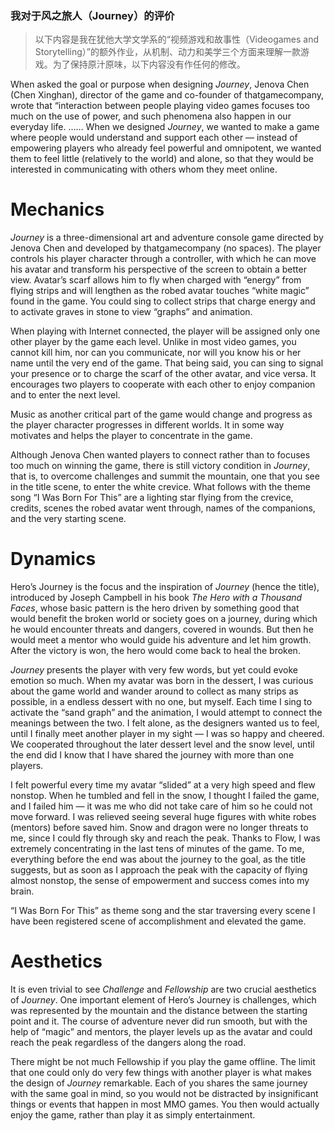 ### 我对于风之旅人（Journey）的评价

> 以下内容是我在犹他大学文学系的“视频游戏和故事性（Videogames and Storytelling）”的额外作业，从机制、动力和美学三个方面来理解一款游戏。为了保持原汁原味，以下内容没有作任何的修改。

When asked the goal or purpose when designing *Journey*, Jenova Chen (Chen Xinghan), director of the game and co-founder of thatgamecompany, wrote that “interaction between people playing video games focuses too much on the use of power, and such phenomena also happen in our everyday life. …… When we designed *Journey*, we wanted to make a game where people would understand and support each other — instead of empowering players who already feel powerful and omnipotent, we wanted them to feel little (relatively to the world) and alone, so that they would be interested in communicating with others whom they meet online.

# Mechanics

*Journey* is a three-dimensional art and adventure console game directed by Jenova Chen and developed by thatgamecompany (no spaces). The player controls his player character through a controller, with which he can move his avatar and transform his perspective of the screen to obtain a better view. Avatar’s scarf allows him to fly when charged with “energy” from flying strips and will lengthen as the robed avatar touches “white magic” found in the game. You could sing to collect strips that charge energy and to activate graves in stone to view “graphs” and animation.

When playing with Internet connected, the player will be assigned only one other player by the game each level. Unlike in most video games, you cannot kill him, nor can you communicate, nor will you know his or her name until the very end of the game. That being said, you can sing to signal your presence or to charge the scarf of the other avatar, and vice versa. It encourages two players to cooperate with each other to enjoy companion and to enter the next level.

Music as another critical part of the game would change and progress as the player character progresses in different worlds. It in some way motivates and helps the player to concentrate in the game.

Although Jenova Chen wanted players to connect rather than to focuses too much on winning the game, there is still victory condition in *Journey*, that is, to overcome challenges and summit the mountain, one that you see in the title scene, to enter the white crevice. What follows with the theme song “I Was Born For This” are a lighting star flying from the crevice, credits, scenes the robed avatar went through, names of the companions, and the very starting scene.

# Dynamics

Hero’s Journey is the focus and the inspiration of *Journey* (hence the title), introduced by Joseph Campbell in his book *The Hero with a Thousand Faces*, whose basic pattern is the hero driven by something good that would benefit the broken world or society goes on a journey, during which he would encounter threats and dangers, covered in wounds. But then he would meet a mentor who would guide his adventure and let him growth. After the victory is won, the hero would come back to heal the broken.

*Journey* presents the player with very few words, but yet could evoke emotion so much. When my avatar was born in the dessert, I was curious about the game world and wander around to collect as many strips as possible, in a endless dessert with no one, but myself. Each time I sing to activate the “sand graph” and the animation, I would attempt to connect the meanings between the two. I felt alone, as the designers wanted us to feel, until I finally meet another player in my sight — I was so happy and cheered. We cooperated throughout the later dessert level and the snow level, until the end did I know that I have shared the journey with more than one players.

I felt powerful every time my avatar “slided” at a very high speed and flew nonstop. When he tumbled and fell in the snow, I thought I failed the game, and I failed him — it was me who did not take care of him so he could not move forward. I was relieved seeing several huge figures with white robes (mentors) before saved him.  Snow and dragon were no longer threats to me, since I could fly through sky and reach the peak. Thanks to Flow, I was extremely concentrating in the last tens of minutes of the game. To me, everything before the end was about the journey to the goal, as the title suggests, but as soon as I approach the peak with the capacity of flying almost nonstop, the sense of empowerment and success comes into my brain.

“I Was Born For This” as theme song and the star traversing every scene I have been registered scene of accomplishment and elevated the game.

# Aesthetics

It is even trivial to see *Challenge* and *Fellowship* are two crucial aesthetics of *Journey*. One important element of Hero’s Journey is challenges, which was represented by the mountain and the distance between the starting point and it. The course of adventure never did run smooth, but with the help of “magic” and mentors, the player levels up as the avatar and could reach the peak regardless of the dangers along the road.

There might be not much Fellowship if you play the game offline. The limit that one could only do very few things with another player is what makes the design of *Journey* remarkable. Each of you shares the same journey with the same goal in mind, so you would not be distracted by insignificant things or events that happen in most MMO games. You then would actually enjoy the game, rather than play it as simply entertainment.
